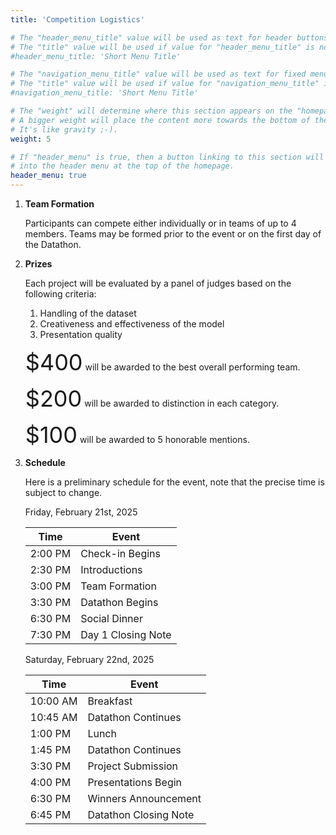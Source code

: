 ```yaml
---
title: 'Competition Logistics'

# The "header_menu_title" value will be used as text for header buttons.
# The "title" value will be used if value for "header_menu_title" is not provided.
#header_menu_title: 'Short Menu Title'

# The "navigation_menu_title" value will be used as text for fixed menu items.
# The "title" value will be used if value for "navigation_menu_title" is not provided.
#navigation_menu_title: 'Short Menu Title'

# The "weight" will determine where this section appears on the "homepage".
# A bigger weight will place the content more towards the bottom of the page.
# It's like gravity ;-).
weight: 5

# If "header_menu" is true, then a button linking to this section will be placed
# into the header menu at the top of the homepage.
header_menu: true
---
```


1. **Team Formation**   

    Participants can compete either individually or in teams of up to 4 members. Teams may be formed prior to the event or on the first day of the Datathon. 

2. **Prizes**

    Each project will be evaluated by a panel of judges based on the following criteria:
    
    1. Handling of the dataset
    2. Creativeness and effectiveness of the model
    3. Presentation quality

    <span style="font-size: 36px">$400</span> will be awarded to the best overall performing team.
    
    <span style="font-size: 36px">$200</span> will be awarded to distinction in each category.

    <span style="font-size: 36px">$100</span> will be awarded to 5 honorable mentions.

    



3. **Schedule**

    Here is a preliminary schedule for the event, note that the precise time is subject to change.

    Friday, February 21st, 2025

    | Time     | Event               | 
    | -------- | ------------------- |
    | 2:00 PM  | Check-in Begins     |
    | 2:30 PM  | Introductions       |
    | 3:00 PM  | Team Formation      |
    | 3:30 PM  | Datathon Begins     |
    | 6:30 PM  | Social Dinner       |
    | 7:30 PM  | Day 1 Closing Note  |



    Saturday, February 22nd, 2025

    | Time     | Event                |
    | -------- | -------------------  |
    | 10:00 AM | Breakfast            |
    | 10:45 AM | Datathon Continues   |
    | 1:00 PM  | Lunch                |
    | 1:45 PM  | Datathon Continues   |
    | 3:30 PM  | Project Submission   |
    | 4:00 PM  | Presentations Begin  |
    | 6:30 PM  | Winners Announcement |
    | 6:45 PM  | Datathon Closing Note|









